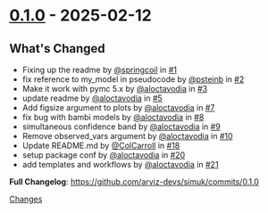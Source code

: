 <a id="0.1.0"></a>
# [0.1.0](https://github.com/arviz-devs/simuk/releases/tag/0.1.0) - 2025-02-12

## What's Changed
* Fixing up the readme by [@springcoil](https://github.com/springcoil) in [#1](https://github.com/arviz-devs/simuk/pull/1)
* fix reference to my_model in pseudocode by [@psteinb](https://github.com/psteinb) in [#2](https://github.com/arviz-devs/simuk/pull/2)
* Make it work with pymc 5.x by [@aloctavodia](https://github.com/aloctavodia) in [#3](https://github.com/arviz-devs/simuk/pull/3)
* update readme by [@aloctavodia](https://github.com/aloctavodia) in [#5](https://github.com/arviz-devs/simuk/pull/5)
* Add figsize argument to plots by [@aloctavodia](https://github.com/aloctavodia) in [#7](https://github.com/arviz-devs/simuk/pull/7)
* fix bug with bambi models by [@aloctavodia](https://github.com/aloctavodia) in [#8](https://github.com/arviz-devs/simuk/pull/8)
* simultaneous confidence band by [@aloctavodia](https://github.com/aloctavodia) in [#9](https://github.com/arviz-devs/simuk/pull/9)
* Remove observed_vars argument by [@aloctavodia](https://github.com/aloctavodia) in [#10](https://github.com/arviz-devs/simuk/pull/10)
* Update README.md by [@ColCarroll](https://github.com/ColCarroll) in [#18](https://github.com/arviz-devs/simuk/pull/18)
* setup package conf by [@aloctavodia](https://github.com/aloctavodia) in [#20](https://github.com/arviz-devs/simuk/pull/20)
* add templates and workflows by [@aloctavodia](https://github.com/aloctavodia) in [#21](https://github.com/arviz-devs/simuk/pull/21)

**Full Changelog**: https://github.com/arviz-devs/simuk/commits/0.1.0

[Changes][0.1.0]


[0.1.0]: https://github.com/arviz-devs/simuk/tree/0.1.0

<!-- Generated by https://github.com/rhysd/changelog-from-release v3.8.1 -->
